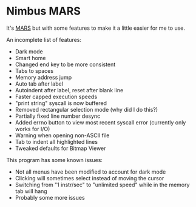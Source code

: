 # Nimbus MARS

It's [MARS](https://courses.missouristate.edu/KenVollmar/MARS/index.htm) but with some features to make it a little easier for me to use.

An incomplete list of features:
 - Dark mode
 - Smart home
 - Changed end key to be more consistent
 - Tabs to spaces
 - Memory address jump
 - Auto tab after label
 - Autoindent after label, reset after blank line
 - Faster capped execution speeds
 - "print string" syscall is now buffered
 - Removed rectangular selection mode (why did I do this?)
 - Partially fixed line number desync
 - Added errno button to view most recent syscall error (currently only works for I/O)
 - Warning when opening non-ASCII file
 - Tab to indent all highlighted lines
 - Tweaked defaults for Bitmap Viewer

This program has some known issues:
 - Not all menus have been modified to account for dark mode
 - Clicking will sometimes select instead of moving the cursor
 - Switching from "1 instr/sec" to "unlimited speed" while in the memory tab will hang
 - Probably some more issues